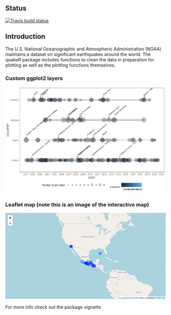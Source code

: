## Status

[![Travis build status](https://travis-ci.org/zumthor86/quakeR.svg?branch=master)](https://travis-ci.org/zumthor86/quakeR)

## Introduction
The U.S. National Oceanographic and Atmospheric Administration (NOAA) maintains a dataset on significant earthquakes around the world. 
The quakeR package includes functions to clean the data in preparation for plotting as well as the plotting functions themselves.

### Custom ggplot2 layers

![](timeline.jpeg)

### Leaflet map (note this is an image of the interactive map)

![](leaflet.png)

For more info check out the package vignette
